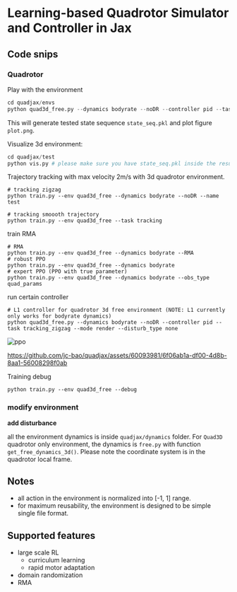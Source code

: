 # Learning-based Quadrotor Simulator and Controller in Jax

## Code snips

### Quadrotor

Play with the environment

```python
cd quadjax/envs
python quad3d_free.py --dynamics bodyrate --noDR --controller pid --task tracking_zigzag --mode render --disturb_type none
```

This will generate tested state sequence `state_seq.pkl` and plot figure `plot.png`.

Visualize 3d environment:

```python
cd quadjax/test
python vis.py # please make sure you have state_seq.pkl inside the results. 
```

Trajectory tracking with max velocity 2m/s with 3d quadrotor environment.

```
# tracking zigzag
python train.py --env quad3d_free --dynamics bodyrate --noDR --name test

# tracking smoooth trajectory
python train.py --env quad3d_free --task tracking
```

train RMA

```shell
# RMA
python train.py --env quad3d_free --dynamics bodyrate --RMA
# robust PPO
python train.py --env quad3d_free --dynamics bodyrate
# expert PPO (PPO with true parameter)
python train.py --env quad3d_free --dynamics bodyrate --obs_type quad_params
```

run certain controller

```shell
# L1 controller for quadrotor 3d free environment (NOTE: L1 currently only works for bodyrate dynamics)
python quad3d_free.py --dynamics bodyrate --noDR --controller pid --task tracking_zigzag --mode render --disturb_type none
```

![ppo](https://github.com/jc-bao/quadjax/assets/60093981/48220814-8775-4539-b9bc-85f6236b077b)

https://github.com/jc-bao/quadjax/assets/60093981/6f06ab1a-df00-4d8b-8aa1-56008298f0ab

Training debug

```
python train.py --env quad3d_free --debug
```

### modify environment

**add disturbance**

all the environment dynamics is inside `quadjax/dynamics` folder. For `Quad3D` quadrotor only environment, the dynamics is `free.py` with function `get_free_dynamics_3d()`. Please note the coordinate system is in the quadrotor local frame. 

## Notes

* all action in the environment is normalized into [-1, 1] range.
* for maximum reusability, the environment is designed to be simple single file format.

## Supported features

* large scale RL
  * curriculum learning
  * rapid motor adaptation
* domain randomization
* RMA